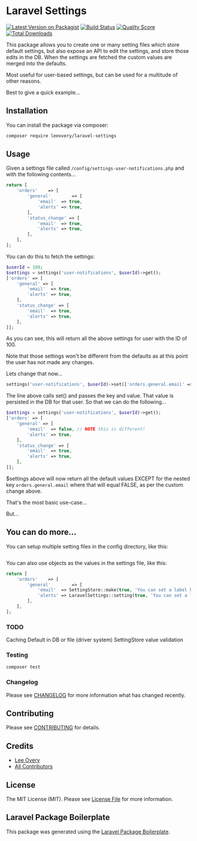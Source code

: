 # Laravel Settings

[![Latest Version on Packagist](https://img.shields.io/packagist/v/leeovery/laravel-settings.svg?style=flat-square)](https://packagist.org/packages/leeovery/laravel-settings)
[![Build Status](https://img.shields.io/travis/leeovery/laravel-settings/master.svg?style=flat-square)](https://travis-ci.org/leeovery/laravel-settings)
[![Quality Score](https://img.shields.io/scrutinizer/g/leeovery/laravel-settings.svg?style=flat-square)](https://scrutinizer-ci.com/g/leeovery/laravel-settings)
[![Total Downloads](https://img.shields.io/packagist/dt/leeovery/laravel-settings.svg?style=flat-square)](https://packagist.org/packages/leeovery/laravel-settings)

This package allows you to create one or many setting files which store default settings, but also expose an API to edit the settings, and store those edits in the DB. When the settings are fetched the custom values are merged into the defaults.

Most useful for user-based settings, but can be used for a multitude of other reasons.

Best to give a quick example...

## Installation

You can install the package via composer:

```bash
composer require leeovery/laravel-settings
```

## Usage

Given a settings file called `/config/settings-user-notifications.php`
and with the following contents...

``` php
return [
    'orders'    => [
        'general'        => [
            'email'  => true,
            'alerts' => true,
        ],
        'status_change' => [
            'email'  => true,
            'alerts' => true,
        ],
    ],
];
```

You can do this to fetch the settings:

``` php
$userId = 100;
$settings = settings('user-notifications', $userId)->get();
['orders' => [
    'general' => [
        'email'  => true,
        'alerts' => true,
    ],
    'status_change' => [
        'email'  => true,
        'alerts' => true,
    ],
]];
```

As you can see, this will return all the above settings for user with the ID of 100.

Note that those settings won't be different from the defaults as at this point the user has not made any changes.

Lets change that now...

``` php
settings('user-notifications', $userId)->set(['orders.general.email' => false]);
```

The line above calls set() and passes the key and value. That value is persisted in the DB for that user. So that we can do the following...

``` php
$settings = settings('user-notifications', $userId)->get();
['orders' => [
    'general' => [
        'email'  => false, // NOTE this is different!
        'alerts' => true,
    ],
    'status_change' => [
        'email'  => true,
        'alerts' => true,
    ],
]];
```

$settings above will now return all the default values EXCEPT for the nested key `orders.general.email` where that will equal FALSE, as per the custom change above.

That's the most basic use-case...

But...

## You can do more...

You can setup multiple setting files in the config directory, like this:

``` php
```

You can also use objects as the values in the settings file, like this:

``` php
return [
    'orders'    => [
        'general'        => [
            'email'  => SettingStore::make(true, 'You can set a label here'), // option one
            'alerts' => LaravelSettings::setting(true, 'You can set a label here'), // option two
        ],
    ],
];
```

### TODO

Caching
Default in DB or file (driver system)
SettingStore value validation

### Testing

``` bash
composer test
```

### Changelog

Please see [CHANGELOG](CHANGELOG.md) for more information what has changed recently.

## Contributing

Please see [CONTRIBUTING](CONTRIBUTING.md) for details.

## Credits

- [Lee Overy](https://github.com/leeovery)
- [All Contributors](../../contributors)

## License

The MIT License (MIT). Please see [License File](LICENSE.md) for more information.

## Laravel Package Boilerplate

This package was generated using the [Laravel Package Boilerplate](https://laravelpackageboilerplate.com).
